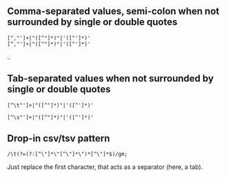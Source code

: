## Comma-separated values, semi-colon when not surrounded by single or double quotes

```
[^,"']+|"([^"]*)"|'([^']*)'
[^,"']+|"([^"]*)"|'([^']*)'
```

..

## Tab-separated values when not surrounded by single or double quotes

```
[^\t"']+|"([^"]*)"|'([^']*)'

[^\s"']+|"([^"]*)"|'([^']*)'
```

## Drop-in csv/tsv pattern

```
/\t(?=(?:[^\"]*\"[^\"]*\")*[^\"]*$)/gm;
```

Just replace the first character, that acts as a separator (here, a tab).
